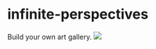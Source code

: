 # infinite-perspectives

Build your own art gallery.
<img src="static/images/dev.architecture.png" />

